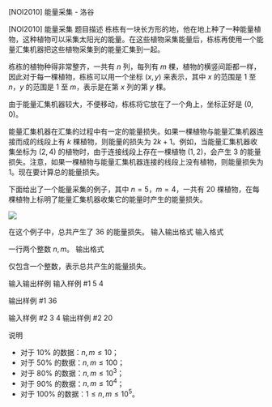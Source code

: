 



[NOI2010] 能量采集 - 洛谷














[NOI2010] 能量采集
题目描述
栋栋有一块长方形的地，他在地上种了一种能量植物，这种植物可以采集太阳光的能量。在这些植物采集能量后，栋栋再使用一个能量汇集机器把这些植物采集到的能量汇集到一起。

栋栋的植物种得非常整齐，一共有 $n$ 列，每列有 $m$ 棵，植物的横竖间距都一样，因此对于每一棵植物，栋栋可以用一个坐标 $(x, y)$ 来表示，其中 $x$ 的范围是 $1$ 至 $n$，$y$ 的范围是 $1$ 至 $m$，表示是在第 $x$ 列的第 $y$ 棵。

由于能量汇集机器较大，不便移动，栋栋将它放在了一个角上，坐标正好是 $(0, 0)$。

能量汇集机器在汇集的过程中有一定的能量损失。如果一棵植物与能量汇集机器连接而成的线段上有 $k$ 棵植物，则能量的损失为 $2k + 1$。例如，当能量汇集机器收集坐标为 $(2, 4)$ 的植物时，由于连接线段上存在一棵植物 $(1, 2)$，会产生 $3$ 的能量损失。注意，如果一棵植物与能量汇集机器连接的线段上没有植物，则能量损失为 $1$。现在要计算总的能量损失。

下面给出了一个能量采集的例子，其中 $n = 5$，$m = 4$，一共有 $20$ 棵植物，在每棵植物上标明了能量汇集机器收集它的能量时产生的能量损失。

![](https://cdn.luogu.com.cn/upload/image_hosting/fhzpmm7b.png)

在这个例子中，总共产生了 $36$ 的能量损失。
输入输出格式
输入格式

一行两个整数 $n,m$。
输出格式

仅包含一个整数，表示总共产生的能量损失。

输入输出样例
输入样例 #1
5 4

输出样例 #1
36

输入样例 #2
3 4
输出样例 #2
20

说明
- 对于 $10\%$ 的数据：$n, m \leq 10$；
- 对于 $50\%$ 的数据：$n, m \leq 100$；
- 对于 $80\%$ 的数据：$n, m \leq 10^3$；
- 对于 $90\%$ 的数据：$n, m \leq 10^4$；
- 对于 $100\%$ 的数据：$1 \leq n, m \leq 10^5$。






